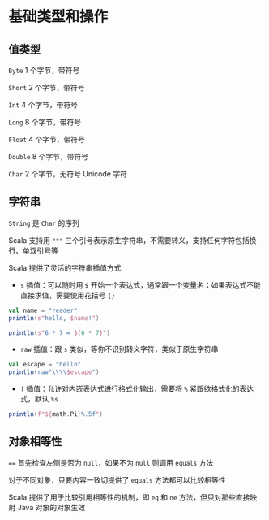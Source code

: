 # 基础类型和操作

## 值类型

`Byte` 1 个字节，带符号

`Short` 2 个字节，带符号

`Int` 4 个字节，带符号

`Long` 8 个字节，带符号

`Float` 4 个字节，带符号

`Double` 8 个字节，带符号

`Char` 2 个字节，无符号 Unicode 字符

## 字符串

`String` 是 `Char` 的序列

Scala 支持用 `"""` 三个引号表示原生字符串，不需要转义，支持任何字符包括换行、单双引号等

Scala 提供了灵活的字符串插值方式

- `s` 插值：可以随时用 `$` 开始一个表达式，通常跟一个变量名；如果表达式不能直接求值，需要使用花括号 `{}`

```scala
val name = "reader"
println(s"hello, $name!")

println(s"6 * 7 = ${6 * 7}")
```

- `raw` 插值：跟 `s` 类似，等你不识别转义字符，类似于原生字符串

```scala
val escape = "hello"
println(raw"\\\\$escape")
```

- `f` 插值：允许对内嵌表达式进行格式化输出，需要将 `%` 紧跟欲格式化的表达式，默认 `%s`

```scala
println(f"${math.Pi}%.5f")
```

## 对象相等性

`==` 首先检查左侧是否为 `null`，如果不为 `null` 则调用 `equals` 方法

对于不同对象，只要内容一致切提供了 `equals` 方法都可以比较相等性

Scala 提供了用于比较引用相等性的机制，即 `eq` 和 `ne` 方法，但只对那些直接映射 Java 对象的对象生效 